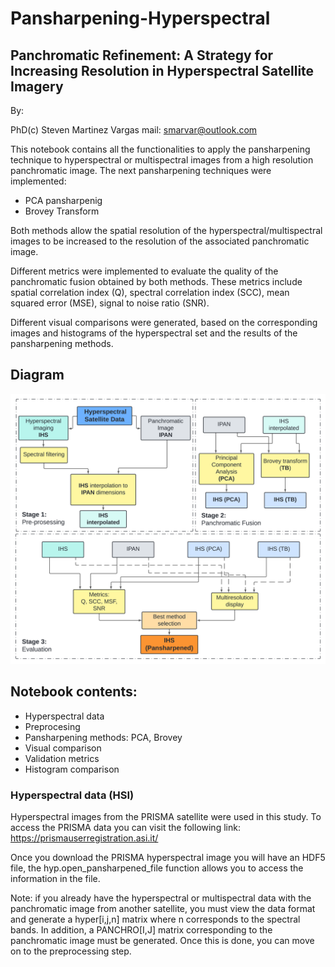 # Pansharpening-Hyperspectral

## Panchromatic Refinement: A Strategy for Increasing Resolution in Hyperspectral Satellite Imagery

By: 

PhD(c) Steven Martinez Vargas
mail: smarvar@outlook.com

This notebook contains all the functionalities to apply the pansharpening technique to hyperspectral or multispectral images from a high resolution panchromatic image.  The next pansharpening techniques were implemented:   
- PCA pansharpenig
- Brovey Transform

Both methods allow the spatial resolution of the hyperspectral/multispectral images to be increased to the resolution of the associated panchromatic image. 

Different metrics were implemented to evaluate the quality of the panchromatic fusion obtained by both methods. These metrics include spatial correlation index (Q), spectral correlation index (SCC), mean squared error (MSE), signal to noise ratio (SNR). 

Different visual comparisons were generated, based on the corresponding images and histograms of the hyperspectral set and the results of the pansharpening methods. 

## Diagram
![methodology](https://github.com/smarvar/pansharpening-hyperespectral/blob/main/pansharpening_methodology.png)

## Notebook contents:

- Hyperspectral data
- Preprocesing 
- Pansharpening methods: PCA, Brovey
- Visual comparison
- Validation metrics
- Histogram comparison

### Hyperspectral data (HSI)

Hyperspectral images from the PRISMA satellite were used in this study. To access the PRISMA data you can visit the following link:  https://prismauserregistration.asi.it/

Once you download the PRISMA hyperspectral image you will have an HDF5 file, the hyp.open_pansharpened_file function allows you to access the information in the file.  

Note: if you already have the hyperspectral or multispectral data with the panchromatic image from another satellite, you must view the data format and generate a hyper[i,j,n] matrix where n corresponds to the spectral bands.  In addition, a PANCHRO[I,J] matrix corresponding to the panchromatic image must be generated. Once this is done, you can move on to the preprocessing step. 
